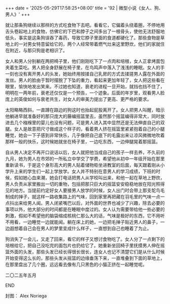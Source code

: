 +++
date = '2025-05-29T17:58:25+08:00'
title = '92 | 微型小说《女人、狗、男人》'
+++

就让那条狗继续以那样的方式吃食物下去吧。看看它，它偏着头绕着圈，不停地用舌头卷起地上的食物，仿佛它的下巴和脖子之间多出了一根骨头，使他无法舒服地低头，事实是这条狗误吞了毒药，导致它脖子里面的食道都硬化了。那些食物是草地上的一对男女特意留给它的，两个人经常带着燃气灶来这里野炊，他们的家就住在附近，与那只狗是老相识了。

女人和男人分别躺在两把椅子里，他们刚刚吃下了一点肉和培根，女人正拿烤面包夹着生菜吃。男人把全身舒展在椅子里，在鸟鸣声中落入了浅浅的睡眠。女人的手一刻也没有离开男人的头发，她始终用按揉自己乳房的方式去揉搓男人露在外面的发丝。男人的脸由于暂时摆脱了下坠的重力，看起来更加年轻了，女人把这些看在眼里，愉快地发出笑来。不过她也知道，衰老的进程一旦开始，就挡也挡不住了，明明在一两年前，衰老还仅仅是一个预告，一个迹象。后面的年岁里，观看男人脸庞上的英俊如何与衰老共生，对女人的审美力提出了更高、更严格的要求。

太阳略略西斜，一直蹲在路边的狗这时也抬起屁股离开了。女人把男人叫醒，暗示他躺进早就准备好的那只庞大的藤编摇篮里去，虽然那个摇篮编得非常大，同时放进去几个襁褓里的婴儿也没有问题，可是男人进入其中显然还是无法伸直自己的双腿。女人是故意把尺寸做成这个样子的，看着男人挤在摇篮里紧紧抱着自己的小腿睡觉，她会一下子感到非常快乐，几乎像把自己底下的毛露出来让凉风微微地吹着那样一般的快乐，这时候她就坐在椅子里，一边吃东西，一边伸腿晃着那摇篮。

自从男人决定不再开口说话以后，女人就把他当成自己的孩子一样去养，不久前的九月，她为男人在市郊的一所私立中学交了学费，希望他从初中一年级开始在那里重新读书，于是这个身形高大的男人贴着储物柜坐进教室的后面，每天跟着刚从小学升上来的学生们一起上学放学。女人并不特别在意男人的学习成绩，下班的时候，假如她心血来潮，她会打电话把男人从学校叫出来，和他一起在草地上野炊，男人负责从家里搬出一切的重物，包括把那只巨大的摇篮安安稳稳地放在阳光照得见的地方。当提前约定好女人要接男人放学的时候，女人出门时会带上那支鸵鸟毛制成的掸子，就这样一路收集路上的气味，回到家里再把藏在羽毛里的气味一点一点抖出来给男人闻。男人闭紧嘴巴以后，对外面的世界也减少了兴趣，除去必要的事项以外，他大部分的时间都是在睡眠中度过的。女人认为需要带给他一些必要的刺激，假如不希望他的脑袋缩成核桃仁那么大的话，气味是极好的东西，它不用听不用看，一边睡觉一边就能闻。躺在床上的她，一边把毛掸子贴近男人的鼻子，一边遐想着自己会在男人的梦里变成什么样子，一直想到自己也睡着了为止。

狗消失了一会儿，又走了回来，看它的样子又想讨食物吃了。女人分了一点剩下的培根给它，把自己没吃完的面包片也扔给它了。她重新坐回椅子里抚摸男人伸在摇篮外面的头发，那些头发已经长得很长很长，连女人也记不清楚它们是从什么时候开始变得这么长的，那些头发从摇篮的边缘垂荡下来，一直堆叠到下面的草地上，在那里盘出了几个圈，远远看去像有几只黑色的小猫正挤在一起睡觉呢。

二〇二五年五月

END

封图： Alex Noriega



